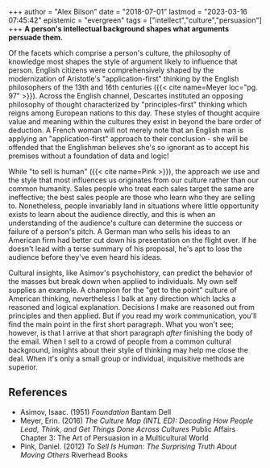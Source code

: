 +++
author = "Alex Bilson"
date = "2018-07-01"
lastmod = "2023-03-16 07:45:42"
epistemic = "evergreen"
tags = ["intellect","culture","persuasion"]
+++
**A person's intellectual background shapes what arguments persuade them.**

Of the facets which comprise a person's culture, the philosophy of knowledge most shapes the style of argument likely to influence that person. English citizens were comprehensively shaped by the modernization of Aristotle's "application-first" thinking by the English philosophers of the 13th and 16th centuries ({{< cite name=Meyer loc="pg. 97" >}}). Across the English channel, Descartes instituted an opposing philosophy of thought characterized by "principles-first" thinking which reigns among European nations to this day. These styles of thought acquire value and meaning within the cultures they exist in beyond the bare order of deduction. A French woman will not merely note that an English man is applying an "application-first" approach to their conclusion - she will be offended that the Englishman believes she's so ignorant as to accept his premises without a foundation of data and logic!

While "to sell is human" ({{< cite name=Pink >}}), the approach we use and the style that most influences us originates from our culture rather than our common humanity. Sales people who treat each sales target the same are ineffective; the best sales people are those who learn who they are selling to. Nonetheless, people invariably land in situations where little opportunity exists to learn about the audience directly, and this is when an understanding of the audience's culture can determine the success or failure of a person's pitch. A German man who sells his ideas to an American firm had better cut down his presentation on the flight over. If he doesn't lead with a terse summary of his proposal, he's apt to lose the audience before they've even heard his ideas.

Cultural insights, like Asimov's psychohistory, can predict the behavior of the masses but break down when applied to individuals. My own self supplies an example. A champion for the "get to the point" culture of American thinking, nevertheless I balk at any direction which lacks a reasoned and logical explanation. Decisions I make are reasoned out from principles and then applied. But if you read my work communication, you'll find the main point in the first short paragraph. What you won't see; however, is that I arrive at that short paragraph _after_ finishing the body of the email. When I sell to a crowd of people from a common cultural background, insights about their style of thinking may help me close the deal. When it's only a small group or individual, inquisitive methods are superior.

## References

- Asimov, Isaac. (1951) _Foundation_ Bantam Dell
- Meyer, Erin. (2016) _The Culture Map (INTL ED): Decoding How People Lead, Think, and Get Things Done Across Cultures_ Public Affairs Chapter 3: The Art of Persuasion in a Multicultural World
- Pink, Daniel. (2012) _To Sell Is Human: The Surprising Truth About Moving Others_ Riverhead Books
